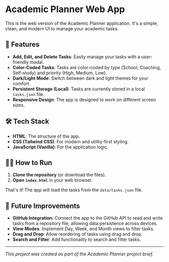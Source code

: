 # Academic Planner Web App

This is the web version of the Academic Planner application. It's a simple, clean, and modern UI to manage your academic tasks.

## 🚀 Features

-   **Add, Edit, and Delete Tasks**: Easily manage your tasks with a user-friendly modal.
-   **Color-Coded Tasks**: Tasks are color-coded by type (School, Coaching, Self-study) and priority (High, Medium, Low).
-   **Dark/Light Mode**: Switch between dark and light themes for your comfort.
-   **Persistent Storage (Local)**: Tasks are currently stored in a local `tasks.json` file.
-   **Responsive Design**: The app is designed to work on different screen sizes.

## 🛠 Tech Stack

-   **HTML**: The structure of the app.
-   **CSS (Tailwind CSS)**: For modern and utility-first styling.
-   **JavaScript (Vanilla)**: For the application logic.

## 🏃‍♀️ How to Run

1.  **Clone the repository** (or download the files).
2.  **Open `index.html`** in your web browser.

That's it! The app will load the tasks from the `data/tasks.json` file.

## 🔮 Future Improvements

-   **GitHub Integration**: Connect the app to the GitHub API to read and write tasks from a repository file, allowing data persistence across devices.
-   **View Modes**: Implement Day, Week, and Month views to filter tasks.
-   **Drag and Drop**: Allow reordering of tasks using drag and drop.
-   **Search and Filter**: Add functionality to search and filter tasks.

---

*This project was created as part of the Academic Planner project brief.* 